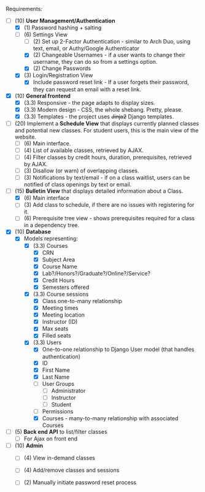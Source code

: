 Requirements:

* [ ] (10) **User Management/Authentication**
    * [x] (1) Password hashing + salting
    * [ ] (6) Settings View
        * [ ] (2) Set up 2-Factor Authentication - similar to Arch Duo, using text, email, or Authy/Google Authenticator
        * [x] (2) Changeable Usernames - if a user wants to change their username, they can do so from a settings option.
        * [x] (2) Change Passwords
    * [x] (3) Login/Registration View
        * [x] Include password reset link - If a user forgets their password, they can request an email with a reset link.
* [x] (10) **General frontend**
    * [x] (3.3) Responsive - the page adapts to display sizes.
    * [x] (3.3) Modern design - CSS, the whole shebang. Pretty, please.
    * [x] (3.3) Templates - the project uses ~~Jinja2~~ Django templates.
* [ ] (20) Implement a **Schedule View** that displays currently planned classes and potential new classes. For student users, this is the main view of the website.
    * [ ] (6) Main interface.
    * [ ] (4) List of available classes, retrieved by AJAX.
    * [ ] (4) Filter classes by credit hours, duration, prerequisites, retrieved by AJAX.
    * [ ] (3) Disallow (or warn) of overlapping classes.
    * [ ] (3) Notifications by text/email - if on a class waitlist, users can be notified of class openings by text or email.
* [ ] (15) **Bulletin View** that displays detailed information about a Class.
    * [x] (6) Main interface
    * [ ] (3) Add class to schedule, if there are no issues with registering for it.
    * [ ] (6) Prerequisite tree view - shows prerequisites required for a class in a dependency tree.
* [x] (10) **Database**
    * [x] Models representing:
        * [x] (3.3) Courses
            * [x] CRN
            * [x] Subject Area
            * [x] Course Name
            * [x] Lab?/Honors?/Graduate?/Online?/Service?
            * [x] Credit Hours
            * [x] Semesters offered
        * [x] (3.3) Course sessions
            * [x] Class one-to-many relationship
            * [x] Meeting times
            * [x] Meeting location
            * [x] Instructor (ID)
            * [x] Max seats
            * [x] Filled seats
        * [x] (3.3) Users
            * [x] One-to-one relationship to Django User model (that handles authentication)
            * [x] ID
            * [x] First Name
            * [x] Last Name
            * [ ] User Groups
                * [ ] Administrator
                * [ ] Instructor
                * [ ] Student
            * [ ] Permissions
            * [x] Courses - many-to-many relationship with associated Courses
* [ ] (5) **Back end API** to list/filter classes
    * [ ] For Ajax on front end
* [ ] (10) **Admin**
    * [ ] (4) View in-demand classes
    * [ ] (4) Add/remove classes and sessions
    * [ ] (2) Manually initiate password reset process
 
